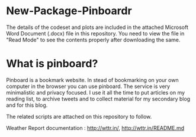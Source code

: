 # New-Package-Pinboardr

The details of the codeset and plots are included in the attached Microsoft Word Document (.docx) file in this repository. 
You need to view the file in "Read Mode" to see the contents properly after downloading the same.

What is pinboard?
===================

Pinboard is a bookmark website. In stead of bookmarking on your own computer in the browser you can use pinboard. The service is very minimalistic and privacy focused. I use it all the time to put articles on my reading list, to archive tweets and to collect material for my secondary blog and for this blog.

The related scripts are attached on this repository to follow.

Weather Report documentation : http://wttr.in/, http://wttr.in/README.md
